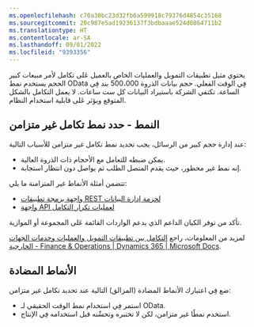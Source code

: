 ```yaml
---
ms.openlocfilehash: c70a30bc23d32fb6a599918c79376d4854c35168
ms.sourcegitcommit: 20c987e5ad19236137f3bdbaaae524d0864711b2
ms.translationtype: HT
ms.contentlocale: ar-SA
ms.lasthandoff: 09/01/2022
ms.locfileid: "9393356"
---
```

يحتوي مثيل تطبيقات التمويل والعمليات الخاص بالعميل عَلى تكامل لأمر مبيعات كبير الحجم يستخدم نمط OData فِي الوقت الفعلي. حجم بيانات الذروة 500،000 بند فِي الساعة. تكتفي الشركة باستيراد البيانات كل ست ساعات. لا يعمل التكامل بالشكل المتوقع ويؤثر عَلى قابلية استخدام النظام.

## <a name="pattern---select-an-asynchronous-integration-pattern"></a>النمط - حدد نمط تكامل غير متزامن

عند إدارة حجم كبير من الرسائل، يجب تحديد نمط تكامل غير متزامن للأسباب التالية:
- يمكن ضبطه للتعامل مع الأحجام ذات الذروة العالية.
- إنه نمط غير محظور، حيث يقدم المتصل الطلب ثم يواصل دون انتظار استجابة.

تتضمن أمثلة الأنماط غير المتزامنة ما يلي:
- [واجهة برمجة تطبيقات REST لحزمة إدارة البيانات](/dynamics365/fin-ops-core/dev-itpro/data-entities/data-management-api/?azure-portal=true)
- [واجهة API لعمليات تكرار التكامل](/dynamics365/fin-ops-core/dev-itpro/data-entities/recurring-integrations/?azure-portal=true)

تأكد من توفر الكيان الداعم الذي يدعم الواردات القائمة عَلى المجموعة أو الموازية.

لمزيد من المعلومات، راجع [التكامل بين تطبيقات التمويل والعمليات وخدمات الجهات الخارجية - Finance & Operations | Dynamics 365 | Microsoft Docs](/dynamics365/fin-ops-core/dev-itpro/data-entities/integration-overview/?azure-portal=true).

## <a name="anti-patterns"></a>الأنماط المضادة

ضع فِي اعتبارك الأنماط المضادة (المزالق) التالية عند تحديد تكامل غير متزامن:
- استمر فِي استخدام نمط الوقت الحقيقي لـ OData.
- استخدم نمطًا غير متزامن، لكن لا تختبره وتحسِّنه قبل استخدامه فِي الإنتاج.
